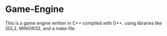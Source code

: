 # Game-Engine
This is a game engine written in C++ compiled  with G++, using libraries like SDL2, MINGW32, and a make file.
